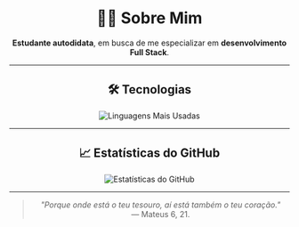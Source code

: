 <div align="center">

# 👨‍💻 Sobre Mim

**Estudante autodidata**, em busca de me especializar em **desenvolvimento Full Stack**.

---

## 🛠️ Tecnologias

![Linguagens Mais Usadas](https://github-readme-stats.vercel.app/api/top-langs/?username=jpedr0v&layout=compact&theme=chartreuse-dark&locale=pt-br)

---

## 📈 Estatísticas do GitHub

![Estatísticas do GitHub](https://github-readme-stats.vercel.app/api?username=jpedr0v&show_icons=true&theme=chartreuse-dark&locale=pt-br)

---

> _"Porque onde está o teu tesouro, aí está também o teu coração."_  
> — Mateus 6, 21.

</div>
